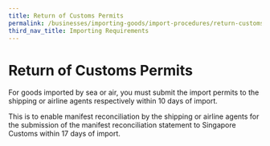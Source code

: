 ```yaml
---
title: Return of Customs Permits
permalink: /businesses/importing-goods/import-procedures/return-customs-permits/
third_nav_title: Importing Requirements
---
```


# Return of Customs Permits

For goods imported by sea or air, you must submit the import permits to the shipping or airline agents respectively within 10 days of import.

This is to enable manifest reconciliation by the shipping or airline agents for the submission of the manifest reconciliation statement to Singapore Customs within 17 days of import.
